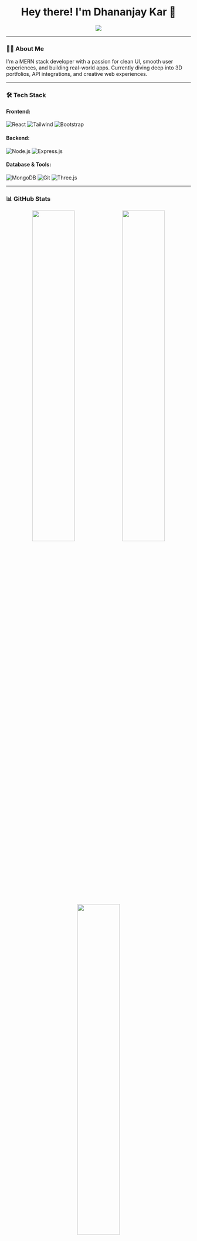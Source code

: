 <h1 align="center">Hey there! I'm Dhananjay Kar 👋</h1>

<p align="center">
  <img src="https://readme-typing-svg.herokuapp.com?font=Fira+Code&pause=1000&color=00aced&center=true&vCenter=true&width=435&lines=MERN+Stack+Developer;Passionate+about+clean+UI+%26+UX;Exploring+3D+Web+with+Three.js" />
</p>

---

### 👨‍💻 About Me

I'm a MERN stack developer with a passion for clean UI, smooth user experiences, and building real-world apps. Currently diving deep into 3D portfolios, API integrations, and creative web experiences.

---

### 🛠️ Tech Stack

#### Frontend:
![React](https://img.shields.io/badge/-React-61DAFB?logo=react&logoColor=white&style=flat-square)
![Tailwind](https://img.shields.io/badge/-Tailwind_CSS-38B2AC?logo=tailwind-css&logoColor=white&style=flat-square)
![Bootstrap](https://img.shields.io/badge/-Bootstrap-563D7C?logo=bootstrap&logoColor=white&style=flat-square)

#### Backend:
![Node.js](https://img.shields.io/badge/-Node.js-339933?logo=node.js&logoColor=white&style=flat-square)
![Express.js](https://img.shields.io/badge/-Express.js-000000?logo=express&logoColor=white&style=flat-square)

#### Database & Tools:
![MongoDB](https://img.shields.io/badge/-MongoDB-47A248?logo=mongodb&logoColor=white&style=flat-square)
![Git](https://img.shields.io/badge/-Git-F05032?logo=git&logoColor=white&style=flat-square)
![Three.js](https://img.shields.io/badge/-Three.js-000000?logo=three.js&logoColor=white&style=flat-square)

---

### 📊 GitHub Stats

<p align="center">
  <img src="https://github-readme-stats.vercel.app/api?username=DhananjayKar&show_icons=true&theme=github_dark&hide_title=true&hide_border=true" width="48%" />
  <img src="https://github-readme-streak-stats.herokuapp.com/?user=DhananjayKar&theme=github-dark-blue&hide_border=true" width="48%" />
</p>

<p align="center">
  <img src="https://github-readme-stats.vercel.app/api/top-langs/?username=DhananjayKar&layout=compact&theme=github_dark&hide_border=true" width="48%" />
</p>

---

### 🌐 Let's Connect

- [Email](mailto:kardhananjay9@gmail.com): kardhananjay9@gmail.com

---

<p align="center">
  <img src="https://komarev.com/ghpvc/?username=DhananjayKar&style=flat-square&color=blue" />
</p>
